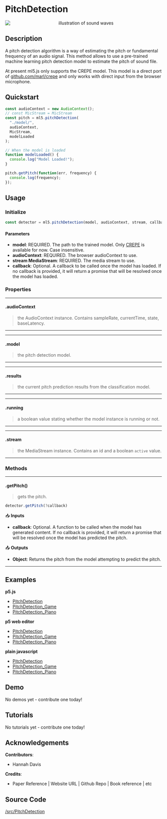 # PitchDetection


<center>
    <img style="display:block; max-height:20rem" alt="illustration of sound waves" src="_media/reference__header-pitch-detection.png">
</center>


## Description

A pitch detection algorithm is a way of estimating the pitch or fundamental frequency of an audio signal. This method allows to use a pre-trained machine learning pitch detection model to estimate the pitch of sound file.

At present ml5.js only supports the CREPE model. This model is a direct port of [github.com/marl/crepe](https://github.com/marl/crepe) and only works with direct input from the browser microphone.

## Quickstart

```js
const audioContext = new AudioContext();
// const MicStream = MicStream
const pitch = ml5.pitchDetection(
  "./model/",
  audioContext,
  MicStream,
  modelLoaded
);

// When the model is loaded
function modelLoaded() {
  console.log("Model Loaded!");
}

pitch.getPitch(function(err, frequency) {
  console.log(frequency);
});
```


## Usage

### Initialize

```js
const detector = ml5.pitchDetection(model, audioContext, stream, callback);
```

#### Parameters
* **model**: REQUIRED. The path to the trained model. Only [CREPE](https://github.com/marl/crepe) is available for now. Case insensitive.
* **audioContext**: REQUIRED. The browser audioContext to use.
* **stream MediaStream**: REQUIRED. The media stream to use.
* **callback**: Optional. A callback to be called once the model has loaded. If no callback is provided, it will return a promise that will be resolved once the model has loaded.

### Properties


***
#### .audioContext
> the AudioContext instance. Contains sampleRate, currentTime, state, baseLatency.
***

***
#### .model
>  the pitch detection model.
***

***
#### .results
> the current pitch prediction results from the classification model.
***

***
#### .running
> a boolean value stating whether the model instance is running or not.
***

***
#### .stream
> the MediaStream instance. Contains an id and a boolean `active` value.
***



### Methods


***
#### .getPitch()
> gets the pitch.

```js
detector.getPitch(?callback)
```

📥 **Inputs**

* **callback**: Optional. A function to be called when the model has generated content. If no callback is provided, it will return a promise that will be resolved once the model has predicted the pitch.

📤 **Outputs**

* **Object**: Returns the pitch from the model attempting to predict the pitch.

***


## Examples

**p5.js**
* [PitchDetection](https://github.com/ml5js/ml5-examples/tree/development/p5js/PitchDetection/PitchDetection)
* [PitchDetection_Game](https://github.com/ml5js/ml5-examples/tree/development/p5js/PitchDetection/PitchDetection_Game)
* [PitchDetection_Piano](https://github.com/ml5js/ml5-examples/tree/development/p5js/PitchDetection/PitchDetection_Piano)

**p5 web editor**
* [PitchDetection](https://editor.p5js.org/ml5/sketches/RmX1EsBzKi)
* [PitchDetection_Game](https://editor.p5js.org/ml5/sketches/kQ-qvPySiw-)
* [PitchDetection_Piano](https://editor.p5js.org/ml5/sketches/fzc0dAdUpMs)

**plain javascript**
* [PitchDetection](https://github.com/ml5js/ml5-examples/tree/development/javascript/PitchDetection/PitchDetection)
* [PitchDetection_Game](https://github.com/ml5js/ml5-examples/tree/development/javascript/PitchDetection/PitchDetection_Game)
* [PitchDetection_Piano](https://github.com/ml5js/ml5-examples/tree/development/javascript/PitchDetection/PitchDetection_Piano)

## Demo

No demos yet - contribute one today!

## Tutorials

No tutorials yet - contribute one today!

## Acknowledgements

**Contributors**:
  * Hannah Davis

**Credits**:
  * Paper Reference | Website URL | Github Repo | Book reference | etc

## Source Code

[/src/PitchDetection](https://github.com/ml5js/ml5-library/tree/development/src/PitchDetection)
